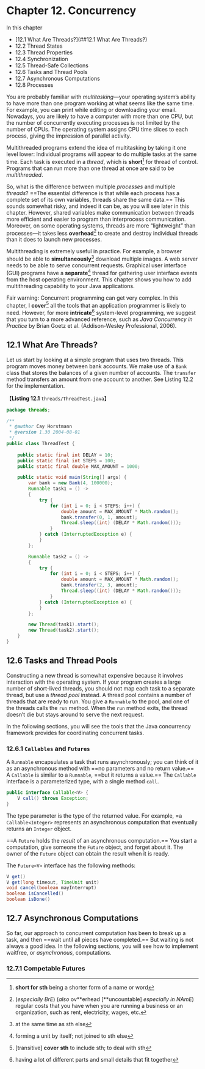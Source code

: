 







# Chapter 12. Concurrency

In this chapter

- [12.1 What Are Threads?](##12.1 What Are Threads?)
- 12.2 Thread States
- 12.3 Thread Properties
- 12.4 Synchronization
- 12.5 Thread-Safe Collections
- 12.6 Tasks and Thread Pools
- 12.7 Asynchronous Computations
- 12.8 Processes

You are probably familiar with *multitasking*—your operating system’s ability to have more than one program working at what seems like the same time. For example, you can print while editing or downloading your email. Nowadays, you are likely to have a computer with more than one CPU, but the number of concurrently executing processes is not limited by the number of CPUs. The operating system assigns CPU time slices to each process, giving the impression of parallel activity.

Multithreaded programs extend the idea of multitasking by taking it one level lower: Individual programs will appear to do multiple tasks at the same time. Each task is executed in a *thread*, which is **short**[^12-1] for thread of control. Programs that can run more than one thread at once are said to be *multithreaded*.

So, what is the difference between multiple *processes* and multiple *threads*? ==The essential difference is that while each process has a complete set of its own variables, threads share the same data.== This sounds somewhat risky, and indeed it can be, as you will see later in this chapter. However, shared variables make communication between threads more efficient and easier to program than interprocess communication. Moreover, on some operating systems, threads are more “lightweight” than processes—it takes less **overhead**[^12-2] to create and destroy individual threads than it does to launch new processes.

Multithreading is extremely useful in practice. For example, a browser should be able to **simultaneously**[^12-3] download multiple images. A web server needs to be able to serve concurrent requests. Graphical user interface (GUI) programs have a **separate**[^12-4] thread for gathering user interface events from the host operating environment. This chapter shows you how to add multithreading capability to your Java applications.

Fair warning: Concurrent programming can get very complex. In this chapter, I **cover**[^12-5] all the tools that an application programmer is likely to need. However, for more **intricate**[^12-6] system-level programming, we suggest that you turn to a more advanced reference, such as *Java Concurrency in Practice* by Brian Goetz et al. (Addison-Wesley Professional, 2006).

> [^12-1]:**short for sth** being a shorter form of a name or word
> [^12-2]:(*especially BrE*) (*also* ov**erhead [**uncountable] *especially in NAmE*) regular costs that you have when you are running a business or an organization, such as rent, electricity, wages, etc.
> [^12-3]:at the same time as sth else
> [^12-4]:forming a unit by itself; not joined to sth else
> [^12-5]:[transitive] **cover** **sth** to include sth; to deal with sth
> [^12-6]:having a lot of different parts and small details that fit together



## 12.1 What Are Threads?

Let us start by looking at a simple program that uses two threads. This program moves money between bank accounts. We make use of a `Bank` class that stores the balances of a given number of accounts. The `transfer` method transfers an amount from one account to another. See Listing 12.2 for the implementation.

【**Listing 12.1** `threads/ThreadTest.java`】

```java
package threads;

/**
 * @author Cay Horstmann
 * @version 1.30 2004-08-01
 */
public class ThreadTest {
    
    public static final int DELAY = 10;
    public static final int STEPS = 100;
    public static final double MAX_AMOUNT = 1000;

    public static void main(String[] args) {
        var bank = new Bank(4, 100000);
        Runnable task1 = () ->
        {
            try {
                for (int i = 0; i < STEPS; i++) {
                    double amount = MAX_AMOUNT * Math.random();
                    bank.transfer(0, 1, amount);
                    Thread.sleep((int) (DELAY * Math.random()));
                }
            } catch (InterruptedException e) {
            }
        };

        Runnable task2 = () ->
        {
            try {
                for (int i = 0; i < STEPS; i++) {
                    double amount = MAX_AMOUNT * Math.random();
                    bank.transfer(2, 3, amount);
                    Thread.sleep((int) (DELAY * Math.random()));
                }
            } catch (InterruptedException e) {
            }
        };

        new Thread(task1).start();
        new Thread(task2).start();
    }
}

```





## 12.6 Tasks and Thread Pools

Constructing a new thread is somewhat expensive because it involves interaction with the operating system. If your program creates a large number of short-lived threads, you should not map each task to a separate thread, but use a *thread pool* instead. A thread pool contains a number of threads that are ready to run. You give a `Runnable` to the pool, and one of the threads calls the `run` method. When the `run` method exits, the thread doesn’t die but stays around to serve the next request.

In the following sections, you will see the tools that the Java concurrency framework provides for coordinating concurrent tasks.

### 12.6.1 `Callables` and `Futures`

A `Runnable` encapsulates a task that runs asynchronously; you can think of it as an asynchronous method with ==no parameters and no return value.== A `Callable` is similar to a `Runnable`, ==but it returns a value.== The `Callable` interface is a parameterized type, with a single method `call`.

```java
public interface Callable<V> {
	V call() throws Exception;
}
```

The type parameter is the type of the returned value. For example, =a `Callable<Integer>` represents an asynchronous computation that eventually returns an `Integer` object.

==A `Future` holds the *result* of an asynchronous computation.== You start a computation, give someone the `Future` object, and forget about it. The owner of the `Future` object can obtain the result when it is ready.

The `Future<V>` interface has the following methods:

```java
V get()
V get(long timeout, TimeUnit unit)
void cancel(boolean mayInterrupt)
boolean isCancelled()
boolean isDone()
```



## 12.7 Asynchronous Computations

So far, our approach to concurrent computation has been to break up a task, and then ==wait until all pieces have completed.== But waiting is not always a good idea. In the following sections, you will see how to implement waitfree, or *asynchronous*, computations.

### 12.7.1 Competable Futures

